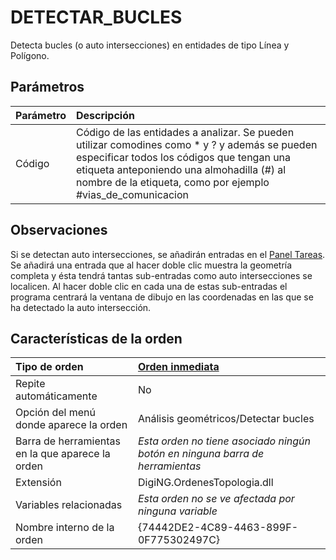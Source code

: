 # DETECTAR\_BUCLES

Detecta bucles \(o auto intersecciones\) en entidades de tipo Línea y Polígono.

## Parámetros

| Parámetro | Descripción |
| :--- | :--- |
| Código | Código de las entidades a analizar. Se pueden utilizar comodines como \* y ? y además se pueden especificar todos los códigos que tengan una etiqueta anteponiendo una almohadilla \(\#\) al nombre de la etiqueta, como por ejemplo \#vias\_de\_comunicacion |

## Observaciones

Si se detectan auto intersecciones, se añadirán entradas en el [Panel Tareas](/digi3d-net/referencia/ventana-de-dibujo/ordenes/d/PanelTareas.html). Se añadirá una entrada que al hacer doble clic muestra la geometría completa y ésta tendrá tantas sub-entradas como auto intersecciones se localicen. Al hacer doble clic en cada una de estas sub-entradas el programa centrará la ventana de dibujo en las coordenadas en las que se ha detectado la auto intersección.

## Características de la orden

| Tipo de orden | [Orden inmediata](detectar-bucles.md) |
| :--- | :--- |
| Repite automáticamente | No |
| Opción del menú donde aparece la orden | Análisis geométricos/Detectar bucles |
| Barra de herramientas en la que aparece la orden | _Esta orden no tiene asociado ningún botón en ninguna barra de herramientas_ |
| Extensión | DigiNG.OrdenesTopologia.dll |
| Variables relacionadas | _Esta orden no se ve afectada por ninguna variable_ |
| Nombre interno de la orden | {74442DE2-4C89-4463-899F-0F775302497C} |

